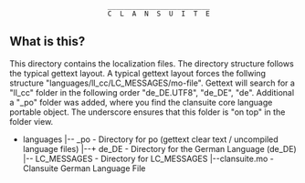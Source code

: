                            _________________________
                            C  L  A  N  S  U  I  T  E

  What is this?
  -------------
  This directory contains the localization files.
  The directory structure follows the typical gettext layout.
  A typical gettext layout forces the follwing structure "languages/ll_cc/LC_MESSAGES/mo-file".
  Gettext will search for a "ll_cc" folder in the following order "de_DE.UTF8", "de_DE", "de".
  Additional a "_po" folder was added, where you find the clansuite core language portable object.
  The underscore ensures that this folder is "on top" in the folder view.

  + languages
  |-- _po                   - Directory for po (gettext clear text / uncompiled language files)
  |--+ de_DE                - Directory for the German Language (de_DE)
     |-- LC_MESSAGES        - Directory for LC_MESSAGES
         |--clansuite.mo    - Clansuite German Language File
